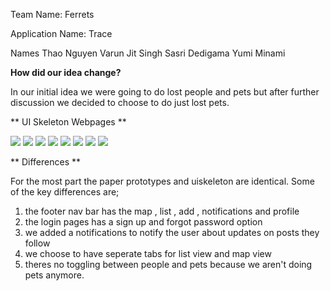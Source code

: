 Team Name: Ferrets

Application Name: Trace

Names 
Thao Nguyen
Varun Jit Singh
Sasri Dedigama
Yumi Minami

**How did our idea change?**

In our initial idea we were going to do lost people and pets but after further discussion we decided to choose 
to do just lost pets. 


** UI Skeleton Webpages **

![](uiskeleton1.PNG)
![](uiskeleton2.PNG)
![](uiskeleton3.PNG)
![](uiskeleton4.PNG)
![](uiskeleton5.PNG)
![](uiskeleton6.PNG)
![](uiskeleton7.PNG)
![](uiskeleton8.PNG)

** Differences **

For the most part the paper prototypes and uiskeleton are identical.
Some of the key differences are;
1) the footer nav bar has the map , list , add , notifications and profile
2) the login pages has a sign up and forgot password option
3) we added a notifications to notify the user about updates on posts they follow
4) we choose to have seperate tabs for list view and map view
5) theres no toggling between people and pets because we aren't doing pets anymore.






